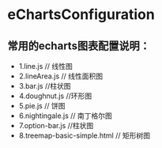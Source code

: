 # eChartsConfiguration

## 常用的echarts图表配置说明：
 * 1.line.js // 线性图
 * 2.lineArea.js // 线性面积图 
 * 3.bar.js //柱状图
 * 4.doughnut.js //环形图
 * 5.pie.js // 饼图
 * 6.nightingale.js // 南丁格尔图
 * 7.option-bar.js //柱状图
 * 8.treemap-basic-simple.html // 矩形树图
